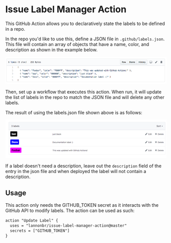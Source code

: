 # Issue Label Manager Action

This GitHub Action allows you to declaratively state the labels to be defined in a repo.

In the repo you'd like to use this, define a JSON file in `.github/labels.json`. This file will contain an array of objects that have a name, color, and description as shown in the example below.

![labels.json file](screenshots/json.png)

Then, set up a workflow that executes this action. When run, it will update the list of labels in the repo to match the JSON file and will delete any other labels.

The result of using the labels.json file shown above is as follows:

![Labels result](screenshots/labels.png)

If a label doesn't need a description, leave out the `description` field of the entry in the json file and when deployed the label will not contain a description.

## Usage

This action only needs the GITHUB_TOKEN secret as it interacts with the GitHub API to modify labels. The action can be used as such:

```hcl
action "Update Label" {
  uses = "lannonbr/issue-label-manager-action@master"
  secrets = ["GITHUB_TOKEN"]
}
```
